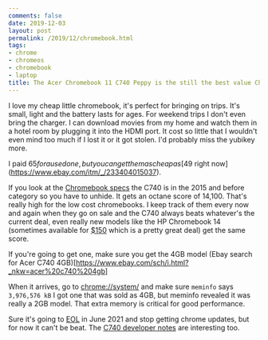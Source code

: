 ```yaml
---
comments: false
date: 2019-12-03
layout: post
permalink: /2019/12/chromebook.html
tags:
- chrome
- chromeos
- chromebook
- laptop
title: The Acer Chromebook 11 C740 Peppy is the still the best value Chromebook
---
```

I love my cheap little chromebook, it's perfect for bringing on trips. It's small, light and the battery lasts for ages. For weekend trips I don't even bring the charger. I can download movies from my home and watch them in a hotel room by plugging it into the HDMI port. It cost so little that I wouldn't even mind too much if I lost it or it got stolen. I'd probably miss the yubikey more.

I paid $65 for a used one, but you can get them as cheap as [$49 right now](https://www.ebay.com/itm/_/233404015037).

If you look at the [Chromebook specs](https://zipso.net/chromebook-specs-comparison-table/) the C740 is in the 2015 and before category so you have to unhide. It gets an octane score of 14,100. That's really high for the low cost chromebooks. I keep track of them every now and again when they go on sale and the C740 always beats whatever's the current deal, even really new models like the HP Chromebook 14 (sometimes available for [$150](https://www.target.com/p/spoofee-dot-com/-/A-76374197?clkid=9cae8448N0f2911ea937d42010a246f19) which is a pretty great deal) get the same score.

If you're going to get one, make sure you get the 4GB model
(Ebay search for Acer C740 4GB)[https://www.ebay.com/sch/i.html?_nkw=acer%20c740%204gb]

When it arrives, go to [chrome://system/](chrome://system/) and make sure `meminfo` says `3,976,576 kB` I got one that was sold as 4GB, but meminfo revealed it was really a 2GB model. That extra memory is critical for good performance.

Sure it's going to [EOL](https://support.google.com/chrome/a/answer/6220366) in June 2021 and stop getting chrome updates, but for now it can't be beat. The [C740 developer notes](https://www.chromium.org/chromium-os/developer-information-for-chrome-os-devices/acer-c720-chromebook) are interesting too.
